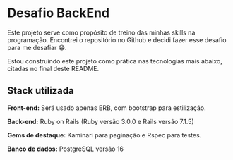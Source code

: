 
# Desafio BackEnd

Este projeto serve como propósito de treino das minhas skills na programação. Encontrei o repositório no Github e decidi fazer esse desafio para me desafiar 😁.

Estou construindo este projeto como prática nas tecnologias mais abaixo, citadas no final deste README.

## Stack utilizada

**Front-end:** Será usado apenas ERB, com bootstrap para estilização.

**Back-end:** Ruby on Rails (Ruby versão 3.0.0 e Rails versão 7.1.5)

**Gems de destaque:** Kaminari para paginação e Rspec para testes.

**Banco de dados:** PostgreSQL versão 16